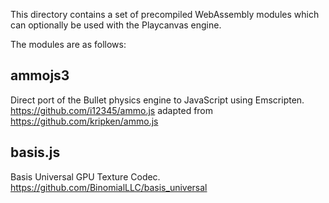 This directory contains a set of precompiled WebAssembly modules which can optionally be used with the Playcanvas engine.

The modules are as follows:

ammojs3
-------
Direct port of the Bullet physics engine to JavaScript using Emscripten.
https://github.com/i12345/ammo.js adapted from https://github.com/kripken/ammo.js


basis.js
--------
Basis Universal GPU Texture Codec.
https://github.com/BinomialLLC/basis_universal